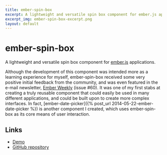 ```yaml
---
title: ember-spin-box
excerpt: A lightweight and versatile spin box component for ember.js applications.
excerpt_img: ember-spin-box-excerpt.png
layout: default
---
```


ember-spin-box
=======

A lightweight and versatile spin box component for [ember.js](http://emberjs.com) applications. 

Although the development of this component was intended more as a learning experience for myself,  ember-spin-box received some very positive initial feedback from the community, and was even featured in the e-mail newsletter, [Ember Weekly](http://emberweekly.com/) (issue #60). It was one of my first stabs at creating a truly reusable component that could easily be used in many different applications, and could be built upon to create more complex interfaces. In fact, [ember-date-picker]({% post_url 2014-05-22-ember-date-picker %}) is another component I created, which uses ember-spin-box as its core means of user interaction.

Links
-----

 * [Demo](http://billdami.com/ember-spin-box/)
 * [GitHub repository](https://github.com/billdami/ember-spin-box)